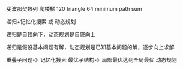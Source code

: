 

斐波那契数列
爬楼梯
120 triangle
64 minimum path sum 

递归+记忆化搜索 或 动态规划

递归是自顶向下，动态规划是自底向上

递归是假设基本问题有解，动态规划是已知基本问题的解，逐步向上求解

重叠子问题-》记忆化搜索
最优子结构-》局部最优达到全局最优  动态规划
